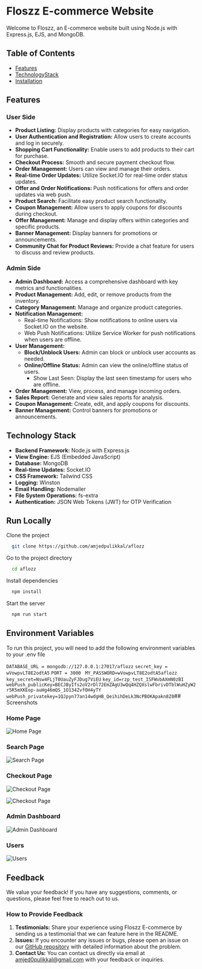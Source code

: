 # Floszz E-commerce Website

Welcome to Floszz, an E-commerce website built using Node.js with Express.js, EJS, and MongoDB.

## Table of Contents


- [Features](#features)
- [TechnologyStack](#TechnologyStack)
- [Installation](#RunLocally)

## Features

### User Side
- **Product Listing:** Display products with categories for easy navigation.
- **User Authentication and Registration:** Allow users to create accounts and log in securely.
- **Shopping Cart Functionality:** Enable users to add products to their cart for purchase.
- **Checkout Process:** Smooth and secure payment checkout flow.
- **Order Management:** Users can view and manage their orders.
- **Real-time Order Updates:** Utilize Socket.IO for real-time order status updates.
- **Offer and Order Notifications:** Push notifications for offers and order updates via web push.
- **Product Search:** Facilitate easy product search functionality.
- **Coupon Management:** Allow users to apply coupons for discounts during checkout.
- **Offer Management:** Manage and display offers within categories and specific products.
- **Banner Management:** Display banners for promotions or announcements.
- **Community Chat for Product Reviews:** Provide a chat feature for users to discuss and review products.

### Admin Side

- **Admin Dashboard:** Access a comprehensive dashboard with key metrics and functionalities.
- **Product Management:** Add, edit, or remove products from the inventory.
- **Category Management:** Manage and organize product categories.
- **Notification Management:**
  - Real-time Notifications: Show notifications to online users via Socket.IO on the website.
  - Web Push Notifications: Utilize Service Worker for push notifications when users are offline.
- **User Management:**
  - **Block/Unblock Users:** Admin can block or unblock user accounts as needed.
  - **Online/Offline Status:** Admin can view the online/offline status of users.
    - Show Last Seen: Display the last seen timestamp for users who are offline.
- **Order Management:** View, process, and manage incoming orders.
- **Sales Report:** Generate and view sales reports for analysis.
- **Coupon Management:** Create, edit, and apply coupons for discounts.
- **Banner Management:** Control banners for promotions or announcements.

## Technology Stack

- **Backend Framework:** Node.js with Express.js
- **View Engine:** EJS (Embedded JavaScript)
- **Database:** MongoDB 
- **Real-time Updates:** Socket.IO
- **CSS Framework:** Tailwind CSS
- **Logging:** Winston
- **Email Handling:** Nodemailer
- **File System Operations:** fs-extra
- **Authentication:** JSON Web Tokens (JWT) for OTP Verification

## Run Locally

Clone the project

```bash
  git clone https://github.com/amjedpulikkal/aflozz
```

Go to the project directory

```bash
  cd aflozz
```

Install dependencies

```bash
  npm install
```

Start the server

```bash
  npm run start
```


## Environment Variables

To run this project, you will need to add the following environment variables to your .env file

`DATABASE_URL = mongodb://127.0.0.1:27017/aflozz`
`secret_key = wVowpvLT8E2odtA5`
`PORT = 3000 `
`MY_PASSWORD=wVowpvLT8E2odtA5aflozz`
`key_secret=Nsw4FLjT0UauZyFJDug7ViEU`
`key_id=rzp_test_ISFWvbAXmN0zBI`
`webPush_publicKey=BECJByIfs2oV2rDl72EmZAgU3wQq4HZQXslwFbrivDTblWuHZyW2r5R5mXKEop-auHg46mQS_1O134ZvfOH4yTY`
`webPush_privatekey=1QJpyn77an14wdgHB_QeihihDeLk3NcPBOKApakn8Z0`## Screenshots

### Home Page
![Home Page](https://raw.githubusercontent.com/amjedpulikkal/aflozz/main/public/image/imageFrReadme/Web%20capture_2-1-2024_114239_www.aflozz.shop.jpeg)

### Search Page
![Search Page](https://raw.githubusercontent.com/amjedpulikkal/aflozz/main/public/image/imageFrReadme/Untitled%20video%20-%20Made%20with%20Clipchamp%20(1)%20(2).gif)


### Checkout Page

![Checkout Page](https://raw.githubusercontent.com/amjedpulikkal/aflozz/main/public/image/imageFrReadme/Web%20capture_2-1-2024_115452_www.aflozz.shop.jpeg)

![Checkout Page](https://raw.githubusercontent.com/amjedpulikkal/aflozz/main/public/image/imageFrReadme/Untitled%20video%20-%20Made%20with%20Clipchamp%20(1).gif)

### Admin Dashboard
![Admin Dashboard](https://raw.githubusercontent.com/amjedpulikkal/aflozz/main/public/image/imageFrReadme/Web%20capture_2-1-2024_143528_www.aflozz.shop.jpeg)

### Users
![Users](https://raw.githubusercontent.com/amjedpulikkal/aflozz/main/public/image/imageFrReadme/Web%20capture_2-1-2024_143621_www.aflozz.shop.jpeg)
## Feedback

We value your feedback! If you have any suggestions, comments, or questions, please feel free to reach out to us.

### How to Provide Feedback

1. **Testimonials:** Share your experience using Floszz E-commerce by sending us a testimonial that we can feature here in the README.
2. **Issues:** If you encounter any issues or bugs, please open an issue on our [GitHub repository](https://github.com/amjedpulikkal/aflozz/issues) with detailed information about the problem.
3. **Contact Us:** You can contact us directly via email at [amjed0pulikkal@gmail.com](mailto:amjed0pulikkal@gmail.com) with your feedback or inquiries.
